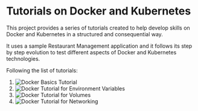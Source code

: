 # Tutorials on Docker and Kubernetes
This project provides a series of tutorials created to help develop skills on Docker and Kubernetes in a structured and consequential way. 

It uses a sample Restaurant Management application and it follows its step by step evolution to test different aspects of Docker and Kubernetes technologies.

Following the list of tutorials:
1. ![Docker Basics Tutorial](https://github.com/robipozzi/docker-kubernetes-tutorials/tree/master/1-docker_basics)
2. ![Docker Tutorial for Environment Variables](https://github.com/robipozzi/docker-kubernetes-tutorials/tree/master/2-docker_environment)
3. ![Docker Tutorial for Volumes](https://github.com/robipozzi/docker-kubernetes-tutorials/tree/master/3-docker_volumes)
4. ![Docker Tutorial for Networking](https://github.com/robipozzi/docker-kubernetes-tutorials/tree/master/4-docker_network)
